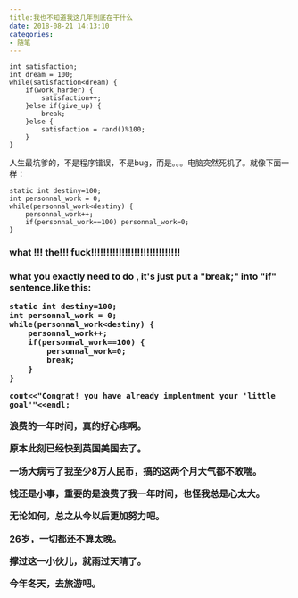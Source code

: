 ```yaml
---
title:我也不知道我这几年到底在干什么
date: 2018-08-21 14:13:10
categories:
- 随笔
---
```


    int satisfaction;
    int dream = 100;
    while(satisfaction<dream) {
        if(work_harder) {
            satisfaction++;
        }else if(give_up) {
            break;
        }else {
            satisfaction = rand()%100;
        }
    }


人生最坑爹的，不是程序错误，不是bug，而是。。。电脑突然死机了。就像下面一样：

    static int destiny=100;
    int personnal_work = 0;
    while(personnal_work<destiny) {
        personnal_work++;
        if(personnal_work==100) personnal_work=0;
    }



<h3>what !!! the!!! fuck!!!!!!!!!!!!!!!!!!!!!!!!!!!!!<h3>

what you exactly need to do , it's just put a "break;" into "if" sentence.like this:

    static int destiny=100;
    int personnal_work = 0;
    while(personnal_work<destiny) {
        personnal_work++;
        if(personnal_work==100) { 
            personnal_work=0;
            break;
        }
    }
    
    cout<<"Congrat! you have already implentment your 'little goal'"<<endl;



浪费的一年时间，真的好心疼啊。

原本此刻已经快到英国美国去了。

一场大病亏了我至少8万人民币，搞的这两个月大气都不敢喘。

钱还是小事，重要的是浪费了我一年时间，也怪我总是心太大。



无论如何，总之从今以后更加努力吧。

26岁，一切都还不算太晚。



撑过这一小伙儿，就雨过天晴了。

今年冬天，去旅游吧。
